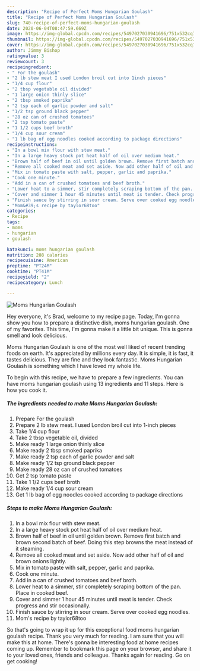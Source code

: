 ```yaml
---
description: "Recipe of Perfect Moms Hungarian Goulash"
title: "Recipe of Perfect Moms Hungarian Goulash"
slug: 740-recipe-of-perfect-moms-hungarian-goulash
date: 2020-06-04T08:47:59.669Z
image: https://img-global.cpcdn.com/recipes/5497027030941696/751x532cq70/moms-hungarian-goulash-recipe-main-photo.jpg
thumbnail: https://img-global.cpcdn.com/recipes/5497027030941696/751x532cq70/moms-hungarian-goulash-recipe-main-photo.jpg
cover: https://img-global.cpcdn.com/recipes/5497027030941696/751x532cq70/moms-hungarian-goulash-recipe-main-photo.jpg
author: Jimmy Bishop
ratingvalue: 3
reviewcount: 3
recipeingredient:
- " For the goulash"
- "2 lb stew meat I used London broil cut into 1inch pieces"
- "1/4 cup flour"
- "2 tbsp vegetable oil divided"
- "1 large onion thinly slice"
- "2 tbsp smoked paprika"
- "2 tsp each of garlic powder and salt"
- "1/2 tsp ground black pepper"
- "28 oz can of crushed tomatoes"
- "2 tsp tomato paste"
- "1 1/2 cups beef broth"
- "1/4 cup sour cream"
- "1 lb bag of egg noodles cooked according to package directions"
recipeinstructions:
- "In a bowl mix flour with stew meat."
- "In a large heavy stock pot heat half of oil over medium heat."
- "Brown half of beef in oil until golden brown. Remove first batch and brown second batch of beef. Doing this step browns the meat instead of it steaming."
- "Remove all cooked meat and set aside. Now add other half of oil and brown onions lightly."
- "Mix in tomato paste with salt, pepper, garlic and paprika."
- "Cook one minute."
- "Add in a can of crushed tomatoes and beef broth."
- "Lower heat to a simmer, stir completely scraping bottom of the pan. Place in cooked beef."
- "Cover and simmer 1 hour 45 minutes until meat is tender. Check progress and stir occasionally."
- "Finish sauce by stirring in sour cream. Serve over cooked egg noodles."
- "Mom&#39;s recipe by taylor68too"
categories:
- Recipe
tags:
- moms
- hungarian
- goulash

katakunci: moms hungarian goulash 
nutrition: 208 calories
recipecuisine: American
preptime: "PT24M"
cooktime: "PT41M"
recipeyield: "2"
recipecategory: Lunch

---
```



![Moms Hungarian Goulash](https://img-global.cpcdn.com/recipes/5497027030941696/751x532cq70/moms-hungarian-goulash-recipe-main-photo.jpg)

Hey everyone, it's Brad, welcome to my recipe page. Today, I'm gonna show you how to prepare a distinctive dish, moms hungarian goulash. One of my favorites. This time, I'm gonna make it a little bit unique. This is gonna smell and look delicious.



Moms Hungarian Goulash is one of the most well liked of recent trending foods on earth. It's appreciated by millions every day. It is simple, it is fast, it tastes delicious. They are fine and they look fantastic. Moms Hungarian Goulash is something which I have loved my whole life.


To begin with this recipe, we have to prepare a few ingredients. You can have moms hungarian goulash using 13 ingredients and 11 steps. Here is how you cook it.

<!--inarticleads1-->

##### The ingredients needed to make Moms Hungarian Goulash:

1. Prepare  For the goulash
1. Prepare 2 lb stew meat. I used London broil cut into 1-inch pieces
1. Take 1/4 cup flour
1. Take 2 tbsp vegetable oil, divided
1. Make ready 1 large onion thinly slice
1. Make ready 2 tbsp smoked paprika
1. Make ready 2 tsp each of garlic powder and salt
1. Make ready 1/2 tsp ground black pepper
1. Make ready 28 oz can of crushed tomatoes
1. Get 2 tsp tomato paste
1. Take 1 1/2 cups beef broth
1. Make ready 1/4 cup sour cream
1. Get 1 lb bag of egg noodles cooked according to package directions




<!--inarticleads2-->

##### Steps to make Moms Hungarian Goulash:

1. In a bowl mix flour with stew meat.
1. In a large heavy stock pot heat half of oil over medium heat.
1. Brown half of beef in oil until golden brown. Remove first batch and brown second batch of beef. Doing this step browns the meat instead of it steaming.
1. Remove all cooked meat and set aside. Now add other half of oil and brown onions lightly.
1. Mix in tomato paste with salt, pepper, garlic and paprika.
1. Cook one minute.
1. Add in a can of crushed tomatoes and beef broth.
1. Lower heat to a simmer, stir completely scraping bottom of the pan. Place in cooked beef.
1. Cover and simmer 1 hour 45 minutes until meat is tender. Check progress and stir occasionally.
1. Finish sauce by stirring in sour cream. Serve over cooked egg noodles.
1. Mom&#39;s recipe by taylor68too




So that's going to wrap it up for this exceptional food moms hungarian goulash recipe. Thank you very much for reading. I am sure that you will make this at home. There's gonna be interesting food at home recipes coming up. Remember to bookmark this page on your browser, and share it to your loved ones, friends and colleague. Thanks again for reading. Go on get cooking!
